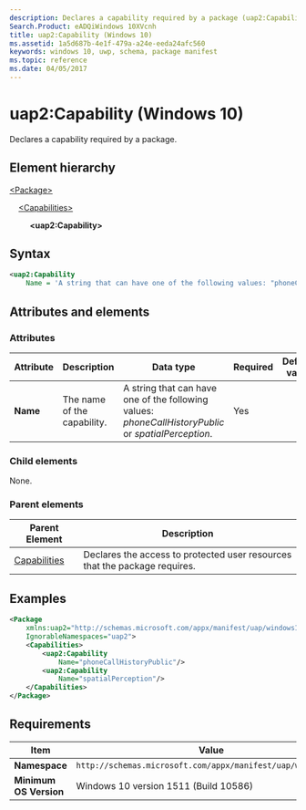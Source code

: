 ```yaml
---
description: Declares a capability required by a package (uap2:Capability).
Search.Product: eADQiWindows 10XVcnh
title: uap2:Capability (Windows 10)
ms.assetid: 1a5d687b-4e1f-479a-a24e-eeda24afc560
keywords: windows 10, uwp, schema, package manifest
ms.topic: reference
ms.date: 04/05/2017
---
```


# uap2:Capability (Windows 10)

Declares a capability required by a package.

## Element hierarchy

[\<Package\>](element-package.md)

&nbsp;&nbsp;&nbsp;&nbsp;[\<Capabilities\>](element-capabilities.md)

&nbsp;&nbsp;&nbsp;&nbsp; &nbsp;&nbsp;&nbsp;&nbsp;**\<uap2:Capability\>**

## Syntax

```xml
<uap2:Capability
    Name = 'A string that can have one of the following values: "phoneCallHistoryPublic" or "spatialPerception".' />
```

## Attributes and elements

### Attributes

| Attribute | Description | Data type | Required | Default value |
|-|-|-|-|-|
| **Name** | The name of the capability. | A string that can have one of the following values: *phoneCallHistoryPublic* or *spatialPerception*. | Yes |  |

### Child elements

None.

### Parent elements

| Parent Element | Description |
|-|-|
| [Capabilities](element-capabilities.md) | Declares the access to protected user resources that the package requires. |

## Examples

```xml
<Package
    xmlns:uap2="http://schemas.microsoft.com/appx/manifest/uap/windows10/2"  
    IgnorableNamespaces="uap2">
    <Capabilities>
        <uap2:Capability
            Name="phoneCallHistoryPublic"/>  
        <uap2:Capability
            Name="spatialPerception"/>  
    </Capabilities>
</Package>
```

## Requirements

| Item | Value |
|--|--|
| **Namespace** | `http://schemas.microsoft.com/appx/manifest/uap/windows10/2` |
| **Minimum OS Version** | Windows 10 version 1511 (Build 10586) |
